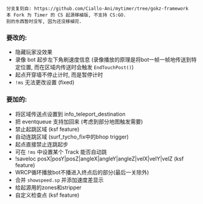 ```
分支复刻自: https://github.com/Ciallo-Ani/mytimer/tree/gokz-framework
本 Fork 为 Timer 的 CS 起源移植版, 不支持 CS:GO.
别的东西暂时没写, 因为还没移植完.
```

### 要改的:
- 隐藏玩家没效果
- 录像 bot 起步左下角刷速度信息
(录像播放的原理是将bot一帧一帧地传送到特定位置, 而在区域内传送时会触发 `EndTouchPost()`)
- 起点开穿墙不停止计时, 而是暂停计时
- `!ms` 无法更改设置 (fixed)

### 要加的:
- 将区域传送点设置到 info_teleport_destination
- 把 eventqueue 支持加回来 (考虑到部分地图触发需要)
- 禁止起跳区域 (ksf feature)
- 自动连跳区域 (surf_tycho_fix中的bhop trigger)
- 起点直接禁止连跳起步
- 可在 `!ms` 中设置某个 Track 能否自动跳
- !saveloc posX|posY|posZ|angleX|angleY|angleZ|velX|velY|velZ (ksf feature)
- WRCP循环播放bot不播进入终点后的部分(最后一关除外)
- 合并 `showspeed.sp` 并添加速度差显示
- 给起源用的zones和stripper
- 自定义检查点 (ksf feature)
